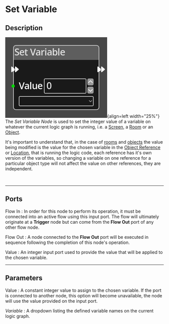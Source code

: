 
# Set Variable


## Description

![Set Variable Node](../../assets/nodes/set_variable.png){align=left width="25%"}
The *Set Variable Node* is used to set the integer value of a variable on
whatever the current logic graph is running, i.e. a
[Screen](../../introduction/terminology.md#screens), a
[Room](../../introduction/terminology.md#rooms) or an
[Object](../../introduction/terminology.md#objects).

It's important to understand that, in the case of
[rooms](../../introduction/terminology.md#rooms) and
[objects](../../introduction/terminology.md#objects) the value being modified
is the value for the chosen variable in the [Object
Reference](../../introduction/terminology.md#objects) or
[Location](../../introduction/terminology.md#locations), that is running the logic
code, each reference has it's own version of the variables, so changing a
variable on one reference for a particular object type will not affect the
value on other references, they are independent.

<br style="clear:left"/>
  
-------

## Ports

Flow In
: In order for this node to perform its operation, it must be connected into an
  active flow using this input port. The flow will ultimately originate at a
  __Trigger__ node but can come from the __Flow Out__ port of any other flow
  node.

Flow Out
: A node connected to the __Flow Out__ port will be executed in sequence
  following the completion of this node's operation.

Value 
: An integer input port used to provide the value that will be applied to the
  chosen variable.


-------

## Parameters

Value
: A constant integer value to assign to the chosen variable. If the port is 
  connected to another node, this option will become unavailable, the node
  will use the value provided on the input port.

*Variable*
: A dropdown listing the defined variable names on the current logic graph.

